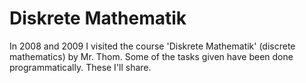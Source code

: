 # Diskrete Mathematik
In 2008 and 2009 I visited the course 'Diskrete Mathematik' (discrete mathematics) by Mr. Thom. Some of the tasks 
given have been done programmatically. These I'll share.